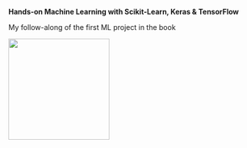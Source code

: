 <b>Hands-on Machine Learning with Scikit-Learn, Keras & TensorFlow</b>
<br>
<p>My follow-along of the first ML project in the book</p>
<img src='https://encrypted-tbn2.gstatic.com/shopping?q=tbn:ANd9GcTFZ1aY1AMjjForuWjXiSkgRFGM5zdTCALxK-JuR6_KI_JAW7k&usqp=CAc' height=200>
